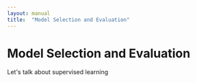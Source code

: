 ```yaml
---
layout: manual
title:  "Model Selection and Evaluation"
---
```


# Model Selection and Evaluation

Let's talk about supervised learning